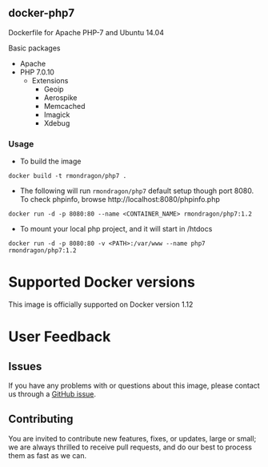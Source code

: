 ## docker-php7
Dockerfile for Apache PHP-7 and Ubuntu 14.04


Basic packages

- Apache
- PHP 7.0.10
    - Extensions
        - Geoip
        - Aerospike
        - Memcached
        - Imagick
        - Xdebug

### Usage

* To build the image

```
docker build -t rmondragon/php7 .
```

* The following will run `rmondragon/php7` default setup though port 8080. To check phpinfo, browse http://localhost:8080/phpinfo.php

```
docker run -d -p 8080:80 --name <CONTAINER_NAME> rmondragon/php7:1.2
```

* To mount your local php project, and it will start in <PATH>/htdocs

```
docker run -d -p 8080:80 -v <PATH>:/var/www --name php7 rmondragon/php7:1.2
```


# Supported Docker versions

This image is officially supported on Docker version 1.12

# User Feedback

## Issues

If you have any problems with or questions about this image, please contact us through a [GitHub issue](https://github.com/rmondragon/docker-php5/issues).


## Contributing

You are invited to contribute new features, fixes, or updates, large or small; we are always thrilled to receive pull requests, and do our best to process them as fast as we can.
